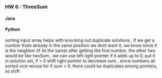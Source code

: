 ### HW 6 : ThreeSum

#### Java



#### Python
sorting input array helps with knocking out duplicate solutions , if we get a number thats already 
in the same position we dont want it, we know since it is the neighbor (if its the same)
after getting the first number, the other two would be like twoSum , we can use left right pointer
if it adds up to 0, put it in solution set, if > 0 shift right pointer to decrease sum , since numbers alr sorted
vice verssa for if sum < 0. there could be duplicates among pointers, so shift